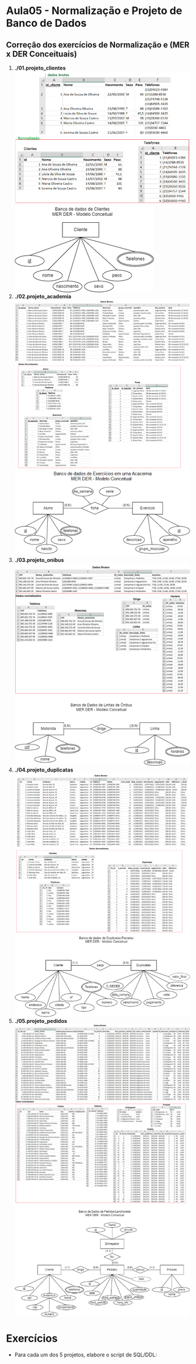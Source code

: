 # Aula05 - Normalização e Projeto de Banco de Dados
## Correção dos exercícios de Normalização e (MER x DER Conceituais)
1. **./01.projeto_clientes**
![](./01.projeto_clientes/normalizacao.png)
![](./01.projeto_clientes/der_clientes.1.0.png)
2. **./02.projeto_academia**
![](./02.projeto_academia/normalizacao.png)
![](./02.projeto_academia/der_academia.1.0.png)
3. **./03.projeto_onibus**
![](./03.projeto_onibus/normalizacao.png)
![](./03.projeto_onibus/der_onibus.1.0.png)
4. **./04.projeto_duplicatas**
![](./04.projeto_duplicatas/normalizacao.png)
![](./04.projeto_duplicatas/der_duplicatas.1.0.png)
5. **./05.projeto_pedidos**
![](./05.projeto_pedidos/normalizacao.png)
![](./05.projeto_pedidos/der_pedidos.1.0.png)

# Exercícios
* Para cada um dos 5 projetos, elabore o script de SQL/DDL:
